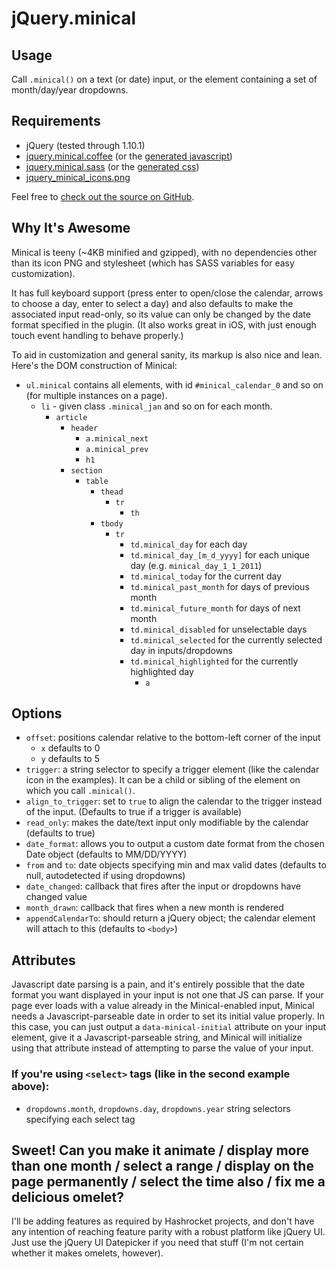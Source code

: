 # jQuery.minical

## Usage

Call `.minical()` on a text (or date) input, or the element containing a set of month/day/year dropdowns.

## Requirements

- jQuery (tested through 1.10.1)
- [jquery.minical.coffee](https://github.com/camerond/jquery-minical/blob/master/views/coffeescript/jquery.minical.coffee) (or the [generated javascript](https://github.com/camerond/jquery-minical/blob/master/public/javascript/jquery.minical.js))
- [jquery.minical.sass](https://github.com/camerond/jquery-minical/blob/master/views/stylesheets/jquery.minical.sass) (or the [generated css](http://jquery-minical.heroku.com/stylesheets/jquery.minical.css))
- [jquery_minical_icons.png](https://github.com/camerond/jquery-minical/blob/master/public/images/jquery_minical_icons.png)

Feel free to [check out the source on GitHub](https://github.com/camerond/jquery-minical).

## Why It's Awesome

Minical is teeny (~4KB minified and gzipped), with no dependencies other than its icon PNG and stylesheet (which has SASS variables for easy customization).

It has full keyboard support (press enter to open/close the calendar, arrows to choose a day, enter to select a day) and also defaults to make the associated input read-only, so its value can only be changed by the date format specified in the plugin. (It also works great in iOS, with just enough touch event handling to behave properly.)

To aid in customization and general sanity, its markup is also nice and lean. Here's the DOM construction of Minical:

- `ul.minical` contains all elements, with id `#minical_calendar_0` and so on (for multiple instances on a page).
  - `li` - given class `.minical_jan` and so on for each month.
    - `article`
      - `header`
        - `a.minical_next`
        - `a.minical_prev`
        - `h1`
      - `section`
        - `table`
          - `thead`
            - `tr`
              - `th`
          - `tbody`
            - `tr`
              - `td.minical_day` for each day
              - `td.minical_day_[m_d_yyyy]` for each unique day (e.g. `minical_day_1_1_2011`)
              - `td.minical_today` for the current day
              - `td.minical_past_month` for days of previous month
              - `td.minical_future_month` for days of next month
              - `td.minical_disabled` for unselectable days
              - `td.minical_selected` for the currently selected day in inputs/dropdowns
              - `td.minical_highlighted` for the currently highlighted day
                - `a`

## Options

- `offset`: positions calendar relative to the bottom-left corner of the input
  - `x` defaults to 0
  - `y` defaults to 5
- `trigger`: a string selector to specify a trigger element (like the calendar icon in the examples). It can be a child or sibling of the element on which you call `.minical()`.
- `align_to_trigger`: set to `true` to align the calendar to the trigger instead of the input. (Defaults to true if a trigger is available)
- `read_only`: makes the date/text input only modifiable by the calendar (defaults to true)
- `date_format`: allows you to output a custom date format from the chosen Date object (defaults to MM/DD/YYYY)
- `from` and `to`: date objects specifying min and max valid dates (defaults to null, autodetected if using dropdowns)
- `date_changed`: callback that fires after the input or dropdowns have changed value
- `month_drawn`: callback that fires when a new month is rendered
- `appendCalendarTo`: should return a jQuery object; the calendar element will attach to this (defaults to `<body>`)

## Attributes

Javascript date parsing is a pain, and it's entirely possible that the date format you want displayed in your input is not one that JS can parse. If your page ever loads with a value already in the Minical-enabled input, Minical needs a Javascript-parseable date in order to set its initial value properly. In this case, you can just output a `data-minical-initial` attribute on your input element, give it a Javascript-parseable string, and Minical will initialize using that attribute instead of attempting to parse the value of your input.

### If you're using `<select>` tags (like in the second example above):

- `dropdowns.month`, `dropdowns.day`, `dropdowns.year` string selectors specifying each select tag

## Sweet! Can you make it animate / display more than one month / select a range / display on the page permanently / select the time also / fix me a delicious omelet?

I'll be adding features as required by Hashrocket projects, and don't have any intention of reaching feature parity with a robust platform like jQuery UI. Just use the jQuery UI Datepicker if you need that stuff (I'm not certain whether it makes omelets, however).

